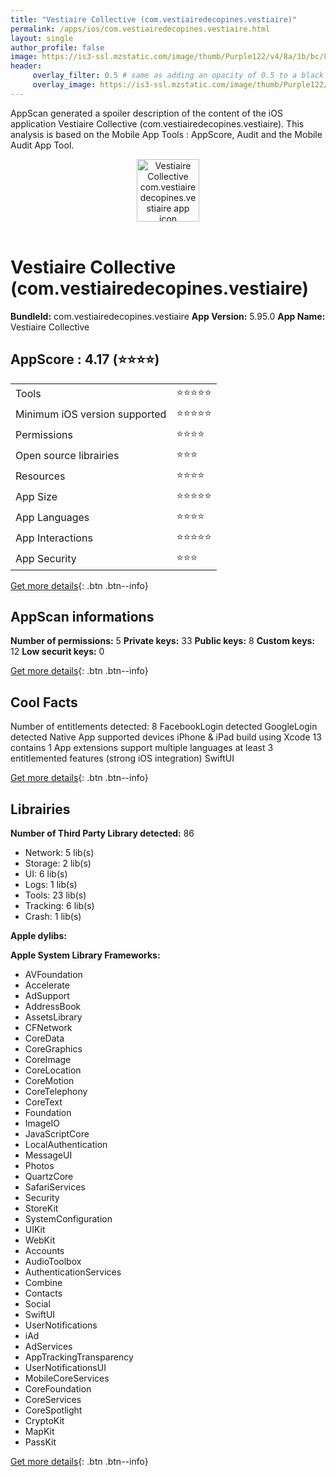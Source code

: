 ```yaml
---
title: "Vestiaire Collective (com.vestiairedecopines.vestiaire)"
permalink: /apps/ios/com.vestiairedecopines.vestiaire.html
layout: single
author_profile: false
image: https://is3-ssl.mzstatic.com/image/thumb/Purple122/v4/8a/1b/bc/8a1bbc3b-ddc2-3e20-21b6-91c0d1fb453b/AppIcon-1x_U007emarketing-0-7-0-85-220.png/512x512bb.jpg
header: 
     overlay_filter: 0.5 # same as adding an opacity of 0.5 to a black background
     overlay_image: https://is3-ssl.mzstatic.com/image/thumb/Purple122/v4/8a/1b/bc/8a1bbc3b-ddc2-3e20-21b6-91c0d1fb453b/AppIcon-1x_U007emarketing-0-7-0-85-220.png/512x512bb.jpg
---
```

AppScan generated a spoiler description of the content of the iOS application Vestiaire Collective (com.vestiairedecopines.vestiaire). This analysis is based on the Mobile App Tools : AppScore, Audit and the Mobile Audit App Tool.

  
  
<div style="text-align: center;"><img src="https://is3-ssl.mzstatic.com/image/thumb/Purple122/v4/8a/1b/bc/8a1bbc3b-ddc2-3e20-21b6-91c0d1fb453b/AppIcon-1x_U007emarketing-0-7-0-85-220.png/512x512bb.jpg" width="100" height="100" alt="Vestiaire Collective com.vestiairedecopines.vestiaire app icon"></div></br>
  
# Vestiaire Collective (com.vestiairedecopines.vestiaire)

**BundleId:** com.vestiairedecopines.vestiaire
**App Version:** 5.95.0
**App Name:** Vestiaire Collective


## AppScore : 4.17 (⭐️⭐️⭐️⭐️) 

<table>
<tr><td> Tools </td><td> ⭐️⭐️⭐️⭐️⭐️ </td></tr>
<tr><td> Minimum iOS version supported </td><td> ⭐️⭐️⭐️⭐️⭐️ </td></tr>
<tr><td> Permissions </td><td> ⭐️⭐️⭐️⭐️ </td></tr>
<tr><td> Open source librairies </td><td> ⭐️⭐️⭐️ </td></tr>
<tr><td> Resources </td><td> ⭐️⭐️⭐️⭐️ </td></tr>
<tr><td> App Size </td><td> ⭐️⭐️⭐️⭐️⭐️ </td></tr>
<tr><td> App Languages </td><td> ⭐️⭐️⭐️⭐️ </td></tr>
<tr><td> App Interactions </td><td> ⭐️⭐️⭐️⭐️⭐️ </td></tr>
<tr><td> App Security </td><td> ⭐️⭐️⭐️ </td></tr>
</table>

[Get more details](/pricing.html){: .btn .btn--info}  
  
## AppScan informations 

**Number of permissions:** 5
**Private keys:** 33
**Public keys:** 8
**Custom keys:** 12
**Low securit keys:** 0
  
[Get more details](/pricing.html){: .btn .btn--info}

## Cool Facts

Number of entitlements detected: 8
FacebookLogin detected
GoogleLogin detected
Native App
supported devices iPhone & iPad
build using Xcode 13
contains 1 App extensions
support multiple languages
at least 3 entitlemented features (strong iOS integration)
SwiftUI
  
[Get more details](/pricing.html){: .btn .btn--info}

## Librairies 
**Number of Third Party Library detected:** 86
- Network: 5 lib(s)
- Storage: 2 lib(s)
- UI: 6 lib(s)
- Logs: 1 lib(s)
- Tools: 23 lib(s)
- Tracking: 6 lib(s)
- Crash: 1 lib(s)

**Apple dylibs:**


**Apple System Library Frameworks:**
- AVFoundation
- Accelerate
- AdSupport
- AddressBook
- AssetsLibrary
- CFNetwork
- CoreData
- CoreGraphics
- CoreImage
- CoreLocation
- CoreMotion
- CoreTelephony
- CoreText
- Foundation
- ImageIO
- JavaScriptCore
- LocalAuthentication
- MessageUI
- Photos
- QuartzCore
- SafariServices
- Security
- StoreKit
- SystemConfiguration
- UIKit
- WebKit
- Accounts
- AudioToolbox
- AuthenticationServices
- Combine
- Contacts
- Social
- SwiftUI
- UserNotifications
- iAd
- AdServices
- AppTrackingTransparency
- UserNotificationsUI
- MobileCoreServices
- CoreFoundation
- CoreServices
- CoreSpotlight
- CryptoKit
- MapKit
- PassKit


  
[Get more details](/pricing.html){: .btn .btn--info}

